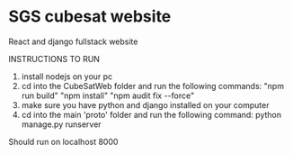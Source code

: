 # SGS cubesat website
React and django fullstack website

INSTRUCTIONS TO RUN

1) install nodejs on your pc
2) cd into the CubeSatWeb folder and run the following commands:
    "npm run build"
    "npm install"
    "npm audit fix --force"
3) make sure you have python and django installed on your computer
4) cd into the main 'proto' folder and run the following command:
    python manage.py runserver
    
    
Should run on localhost 8000
